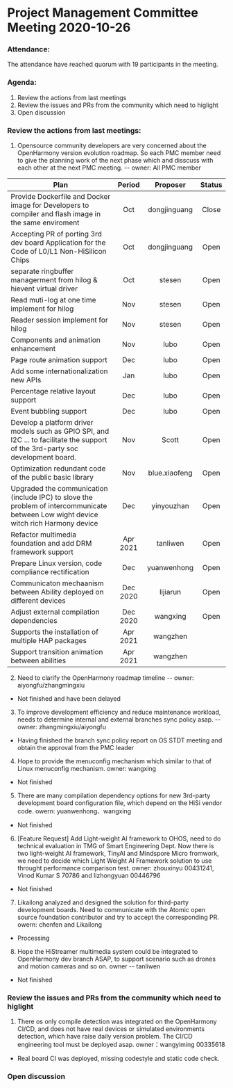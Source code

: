 # Project Management Committee Meeting 2020-10-26

### Attendance:
The attendance have reached quorum with 19 participants in the meeting.

### Agenda:

 1. Review the actions from last meetings
 2. Review the issues and PRs from the community which need to higlight
 3. Open discussion


### Review the actions from last meetings:
 1. Opensource community developers are very concerned about the OpenHarmony version evolution roadmap. So each PMC member need to give the planning work of the next phase which and disscuss with each other at the next PMC meeting.  -- owner: All PMC member
 
| Plan | Period | Proposer | Status |
|--------------|:--------------:|:--------------:|:--------------:|
| Provide Dockerfile and Docker image for Developers to compiler and flash image in the same enviroment  | Oct | dongjinguang | Close |
| Accepting PR of porting 3rd dev board Application for the Code of L0/L1 Non-HiSilicon Chips | Oct | dongjinguang | Open |
| separate ringbuffer managerment from hilog & hievent virtual driver   |           Oct | stesen | Open |
| Read muti-log at one time implement for hilog                         |           Nov | stesen | Open |
| Reader session implement for hilog                                    |           Nov | stesen | Open |
| Components and animation enhancement   | Nov    | lubo     | Open |
| Page route animation support           | Dec    | lubo     | Open |
| Add some internationalization new APIs | Jan    | lubo     | Open |
| Percentage relative layout support     | Dec    | lubo     | Open |
| Event bubbling support                 | Dec    | lubo     | Open |
| Develop a platform driver models such as GPIO SPI, and I2C ... to facilitate the support of the 3rd-party soc development board. | Nov    | Scott | Open |
| Optimization redundant code of the public basic library | Nov    | blue.xiaofeng | Open |
| Upgraded the communication (include IPC) to slove the problem of intercommunicate between Low wight device witch rich Harmony device | Dec    | yinyouzhan | Open |
| Refactor multimedia foundation and add DRM framework support  | Apr 2021    | tanliwen | Open |
| Prepare Linux version, code compliance rectification | Dec | yuanwenhong | Open |
| Communicaton mechaanism between Ability deployed on different devices | Dec 2020    | lijiarun | Open |
| Adjust external compilation dependencies | Dec 2020 | wangxing | Open |
| Supports the installation of multiple HAP packages | Apr 2021 | wangzhen |
| Support transition animation between abilities     | Apr 2021 | wangzhen |

2. Need to clarify the OpenHarmony roadmap timeline -- owner: aiyongfu/zhangmingxiu
  - Not finished and have been delayed

3. To improve development efficiency and reduce maintenance workload, needs to determine internal and external branches sync policy asap. -- owner: zhangmingxiu/aiyongfu
  - Having finished the branch sync policy report on OS STDT meeting and obtain the approval from the PMC leader
4. Hope to provide the menuconfig mechanism which similar to that of Linux menuconfig mechanism. owner: wangxing
  - Not finished
5. There are many compilation dependency options for new 3rd-party development board configuration file, which depend on the HiSi vendor code.  owern: yuanwenhong、wangxing
  - Not finished
6. [Feature Request] Add Light-weight AI framework to OHOS, need to do technical evaluation in TMG of Smart Engineering Dept. Now there is two light-weight AI framework, TinyAI and Mindspore Micro fromwork, we need to decide which Light Weight AI Framework solution to use throught performance comparison test.  owner:  zhouxinyu 00431241, Vinod Kumar S 70786 and lizhongyuan 00446796
  - Not finished
7. Likailong analyzed and designed the solution for third-party development boards. Need to communicate with the Atomic open source foundation contributor and try to accept the corresponding PR. owern: chenfen and Likailong
  - Processing
8.  Hope the HiStreamer multimedia system could be integrated to OpenHarmony dev branch ASAP, to support scenario such as drones and motion cameras and so on.  owner -- tanliwen
  - Not finished

### Review the issues and PRs from the community which need to higlight

 1.  There os only compile detection was integrated on the OpenHarmony CI/CD, and does not have real devices or simulated environments detection, which have raise daily version problem. The CI/CD engineering tool must be deployed asap.    owner：wangyiming 00335618
  - Real board CI was deployed, missing codestyle and static code check.

### Open discussion
